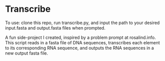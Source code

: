 # Transcribe
To use: clone this repo, run transcribe.py, and input the path to your desired input.fasta and output.fasta files when prompted. 

A fun side-project I created, inspired by a problem prompt at rosalind.info. This script reads in a fasta file of DNA sequences, transcribes each element to its corresponding RNA sequence, and outputs the RNA sequences in a new output fasta file.
